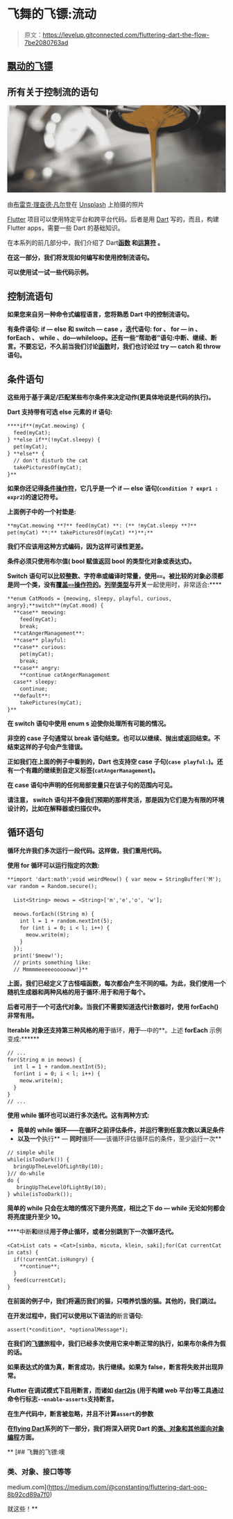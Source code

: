 # 飞舞的飞镖:流动

> 原文：<https://levelup.gitconnected.com/fluttering-dart-the-flow-7be2080763ad>

## [飘动的飞镖](https://levelup.gitconnected.com/fluttering-dart/home)

## 所有关于控制流的语句

![](img/0beb971ea5a5858e5d4176778b89f2a3.png)

由[布雷克·理查德·凡尔登](https://unsplash.com/@blakeverdoorn?utm_source=unsplash&utm_medium=referral&utm_content=creditCopyText)在 [Unsplash](https://unsplash.com/s/photos/flow?utm_source=unsplash&utm_medium=referral&utm_content=creditCopyText) 上拍摄的照片

[Flutter](https://flutter.dev) 项目可以使用特定平台和跨平台代码。后者是用 [Dart](https://dart.dev) 写的，而且，构建 Flutter apps，需要一些 Dart 的基础知识。

在本系列的前几部分中，我们介绍了 Dart[](https://medium.com/@constanting/fluttering-dart-9a3e74b0d9c5)****[**函数**](https://medium.com/@constanting/fluttering-dart-b37110f4d1bf) 和[**运算符**](https://medium.com/@constanting/fluttering-dart-ee493f4b0440) 。****

****在这一部分，我们将发现如何编写和使用控制流语句。****

****可以使用[](https://dartpad.dev)**试一试一些代码示例。******

## ******控制流语句******

******如果您来自另一种命令式编程语言，您将熟悉 Dart 中的控制流语句。******

******有条件语句: **if** — **else** 和 **switch** — **case** ，迭代语句: **for** 、 **for** — **in** 、 **forEach** 、 **while** 、**do**—**while**loop。还有一些“帮助者”语句:**中断**、**继续**、**断言**。不要忘记，不久前当我们讨论[函数](https://medium.com/@constanting/fluttering-dart-b37110f4d1bf)时，我们也讨论过 **try** — **catch** 和 **throw** 语句。******

## ****条件语句****

****这些用于基于满足/匹配某些布尔条件来决定动作(更具体地说是代码的执行)。****

****Dart 支持带有可选 **else** 元素的 **if** 语句:****

```
****if**(myCat.meowing) {
  feed(myCat);
} **else if**(!myCat.sleepy) {
  pet(myCat);
} **else** {
  // don't disturb the cat
  takePicturesOf(myCat);
}**
```

****如果你还记得[条件操作符](https://medium.com/@constanting/fluttering-dart-ee493f4b0440)，它几乎是一个 **if** — **else** 语句(`condition ? expr1 : expr2`)的速记符号。****

****上面例子中的一个衬垫是:****

```
**myCat.meowing **?** feed(myCat) **: (** !myCat.sleepy **?** pet(myCat) **:** takePicturesOf(myCat) **)**;**
```

****我们不应该用这种方式编码，因为这样可读性更差。****

****条件**必须**只使用布尔值( **bool** 赋值返回 **bool** 的类型化对象或表达式)。****

******Switch** 语句可以比较整数、字符串或编译时常量，使用`==`。被比较的对象必须都是同一个类，没有[覆盖`==`操作符的](https://medium.com/@constanting/fluttering-dart-ee493f4b0440)。[列举类型](https://medium.com/@constanting/fluttering-dart-9a3e74b0d9c5)与**开关**一起使用时，非常适合:****

```
**enum CatMoods = {meowing, sleepy, playful, curious, angry};**switch**(myCat.mood) {
  **case** meowing:
    feed(myCat);
    break;
  **catAngerManagement**:  
  **case** playful:
  **case** curious:
    pet(myCat);
    break;
  **case** angry:
    **continue catAngerManagement
  case** sleepy:
    continue;
  **default**:
    takePictures(myCat);
}**
```

****在 **switch** 语句中使用 **enum** s 迫使你处理所有可能的情况。****

****非空的 **case** 子句通常以 **break** 语句结束。也可以以**继续**、**抛出**或**返回**结束。不结束这样的子句会产生错误。****

****正如我们在上面的例子中看到的，Dart 也支持空 case 子句(`case playful:`)。还有一个有趣的**继续**到自定义标签(`catAngerManagement`)。****

****在 **case** 语句中声明的任何局部变量只在该子句的范围内可见。****

****请注意， **switch** 语句并不像我们预期的那样灵活，那是因为它们**是为有限的环境**设计的，比如在解释器或扫描仪中。****

## ****循环语句****

****循环允许我们多次运行一段代码。这样做，我们重用代码。****

****使用 **for** 循环可以运行指定的次数:****

```
**import 'dart:math';void weirdMeow() { var meow = StringBuffer('M'); var random = Random.secure();

  List<String> meows = <String>['m','e','o', 'w'];

  meows.forEach((String m) {
    int l = 1 + random.nextInt(5);
    for (int i = 0; i < l; i++) {
      meow.write(m);
    }
  });
  print('$meow!');
  // prints something like:
  // Mmmmmeeeeeoooooww!}**
```

****上面，我们已经定义了**古怪喵**函数，每次都会产生不同的**喵**。为此，我们使用一个随机生成器和两种风格的**用于**循环:**用于**和**用于每个**。****

****后者可用于一个**可迭代**对象。当我们不需要知道迭代计数器时，使用 **forEach()** 非常有用。****

******Iterable** 对象还支持第三种风格的**用于**循环，**用于**—中的**。上述 **forEach** 示例变成:******

```
// ...
for(String m in meows) {
  int l = 1 + random.nextInt(5);
  for(int i = 0; i < l; i++) {
    meow.write(m);
  }
}
// ...
```

**使用 **while** 循环也可以进行多次迭代。这有两种方式:**

*   **简单的 **while** 循环——在循环之前评估条件，并运行零到任意次数以满足条件**
*   **以及一个**执行** — **同时**循环——该循环评估循环后的条件，至少运行一次**

```
// simple while
while(isTooDark()) {
  bringUpTheLevelOfLightBy(10); 
}// do-while
do {
   bringUpTheLevelOfLightBy(10);
} while(isTooDark());
```

**简单的 **while** 只会在太暗的情况下提升亮度，相比之下 **do** — **while** 无论如何都会将亮度提升至少 10。**

****中断**和**继续**用于停止循环，或者分别跳到下一次循环迭代。**

```
<Cat>List cats = <Cat>[simba, micuta, klein, saki];for(Cat currentCat in cats) {
  if(!currentCat.isHungry) {
    **continue**;
  }
  feed(currentCat);
}
```

**在前面的例子中，我们将遍历我们的猫，只喂养饥饿的猫。其他的，我们跳过。**

**在开发过程中，我们可以使用以下语法的**断言**语句:**

```
assert(*condition*, *optionalMessage*);
```

**在我们的[飞镖](https://medium.com/tag/fluttering-dart/archive)旅程中，我们已经多次使用它来中断正常的执行，如果布尔条件为假的话。**

**如果表达式的值为真，断言成功，执行继续。如果为 false，断言将失败并出现异常。**

**Flutter 在调试模式下启用断言，而诸如 [**dart2js**](https://dart.dev/tools/dart2js) (用于构建 web 平台)等工具通过命令行标志`--enable-asserts`支持断言。**

**在生产代码中，断言被忽略，并且不计算`assert`的参数**

**在[**flying Dart**](https://medium.com/tag/fluttering-dart/archive)系列的下一部分，我们将深入研究 Dart 的[类、对象和其他面向对象编程](https://medium.com/@constanting/fluttering-dart-oop-8b92cd89a7f0)方面。**

**[](https://medium.com/@constanting/fluttering-dart-oop-8b92cd89a7f0) [## 飞舞的飞镖:噢

### 类、对象、接口等等

medium.com](https://medium.com/@constanting/fluttering-dart-oop-8b92cd89a7f0) 

就这些！**